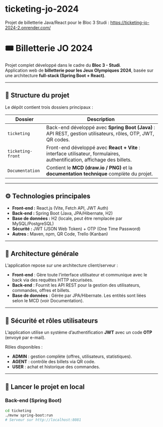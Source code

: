 # ticketing-jo-2024
Projet de billetterie Java/React pour le Bloc 3 Studi : https://ticketing-jo-2024-2.onrender.com/

# 🎟️ Billetterie JO 2024

Projet complet développé dans le cadre du **Bloc 3 - Studi**.  
Application web de **billetterie pour les Jeux Olympiques 2024**, basée sur une architecture **full-stack (Spring Boot + React)**.

---

## 🧩 Structure du projet

Le dépôt contient trois dossiers principaux :

| Dossier | Description |
|----------|--------------|
| `ticketing` | Back-end développé avec **Spring Boot (Java)** : API REST, gestion utilisateurs, rôles, OTP, JWT, QR codes. |
| `ticketing-front` | Front-end développé avec **React + Vite** : interface utilisateur, formulaires, authentification, affichage des billets. |
| `Documentation` | Contient le **MCD (draw.io / PNG)** et la **documentation technique** complète du projet. |

---

## ⚙️ Technologies principales

- **Front-end :** React.js (Vite, Fetch API, JWT Auth)
- **Back-end :** Spring Boot (Java, JPA/Hibernate, H2)
- **Base de données :** H2 (locale, peut être remplacée par MySQL/PostgreSQL)
- **Sécurité :** JWT (JSON Web Token) + OTP (One Time Password)
- **Autres :** Maven, npm, QR Code, Trello (Kanban)

---

## 🧱 Architecture générale

L’application repose sur une architecture client/serveur :

- **Front-end** : Gère toute l’interface utilisateur et communique avec le back via des requêtes HTTP sécurisées.
- **Back-end** : Fournit les API REST pour la gestion des utilisateurs, commandes, offres et billets.
- **Base de données** : Gérée par JPA/Hibernate. Les entités sont liées selon le MCD (voir Documentation).

---

## 🔐 Sécurité et rôles utilisateurs

L’application utilise un système d’authentification **JWT** avec un code **OTP** (envoyé par e-mail).

Rôles disponibles :
- **ADMIN** : gestion complète (offres, utilisateurs, statistiques).
- **AGENT** : contrôle des billets via QR code.
- **USER** : achat et historique des commandes.

---

## 🚀 Lancer le projet en local

### Back-end (Spring Boot)

```bash
cd ticketing
./mvnw spring-boot:run
# Serveur sur http://localhost:8081
